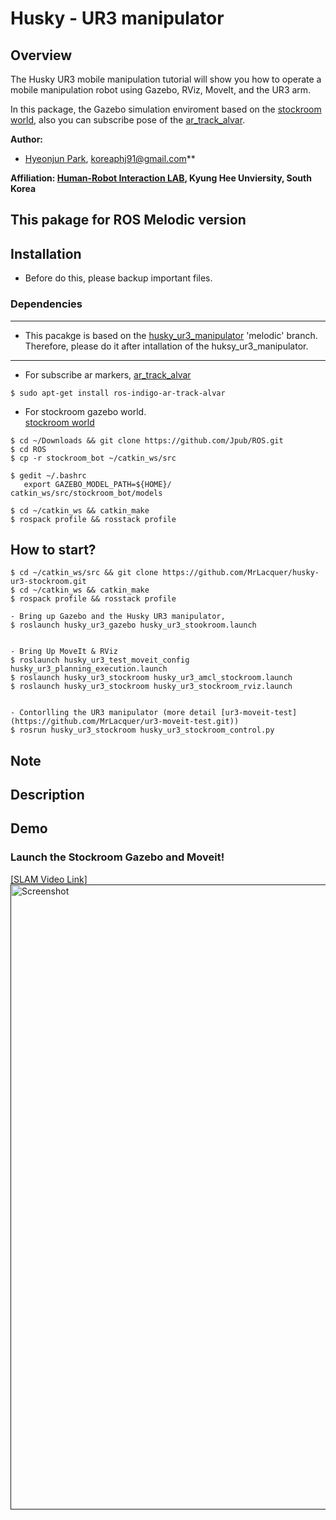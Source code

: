 # Husky - UR3 manipulator
 
## Overview
The Husky UR3 mobile manipulation tutorial will show you how to operate a mobile manipulation robot using Gazebo, RViz, MoveIt, and the UR3 arm. 

In this package, the Gazebo simulation enviroment based on the [stockroom world](https://github.com/Jpub/ROS/tree/master/stockroom_bot), also you can subscribe pose of the [ar_track_alvar](http://wiki.ros.org/ar_track_alvar).


**Author:**   
- [Hyeonjun Park](https://www.linkedin.com/in/hyeonjun-park-41bb59125), koreaphj91@gmail.com**  


**Affiliation: [Human-Robot Interaction LAB](https://khu-hri.weebly.com), Kyung Hee Unviersity, South Korea**

## This pakage for ROS Melodic version

## Installation
- Before do this, please backup important files.

### Dependencies
---
* This pacakge is based on the [husky_ur3_manipulator](https://github.com/MrLacquer/husky_ur3_manipluator) 'melodic' branch.  
Therefore, please do it after intallation of the huksy_ur3_manipulator.
---


- For subscribe ar markers,
[ar_track_alvar](http://wiki.ros.org/ar_track_alvar)
```
$ sudo apt-get install ros-indigo-ar-track-alvar
```

- For stockroom gazebo world.  
[stockroom world](https://github.com/Jpub/ROS/tree/master/stockroom_bot)
```
$ cd ~/Downloads && git clone https://github.com/Jpub/ROS.git
$ cd ROS
$ cp -r stockroom_bot ~/catkin_ws/src

$ gedit ~/.bashrc
   export GAZEBO_MODEL_PATH=${HOME}/ catkin_ws/src/stockroom_bot/models

$ cd ~/catkin_ws && catkin_make
$ rospack profile && rosstack profile
```

## How to start?

```
$ cd ~/catkin_ws/src && git clone https://github.com/MrLacquer/husky-ur3-stockroom.git
$ cd ~/catkin_ws && catkin_make
$ rospack profile && rosstack profile

- Bring up Gazebo and the Husky UR3 manipulator, 
$ roslaunch husky_ur3_gazebo husky_ur3_stookroom.launch 


- Bring Up MoveIt & RViz
$ roslaunch husky_ur3_test_moveit_config husky_ur3_planning_execution.launch
$ roslaunch husky_ur3_stockroom husky_ur3_amcl_stockroom.launch 
$ roslaunch husky_ur3_stockroom husky_ur3_stockroom_rviz.launch 


- Contorlling the UR3 manipulator (more detail [ur3-moveit-test](https://github.com/MrLacquer/ur3-moveit-test.git))
$ rosrun husky_ur3_stockroom husky_ur3_stockroom_control.py
```

## Note


## Description


## Demo
### Launch the Stockroom Gazebo and Moveit!
[[SLAM Video Link]<img width="1000" src="https://user-images.githubusercontent.com/4105524/81662895-2a4f1180-9479-11ea-938a-7d1bd5d1709d.png"  alt="Screenshot" title="Screenshot">]()

